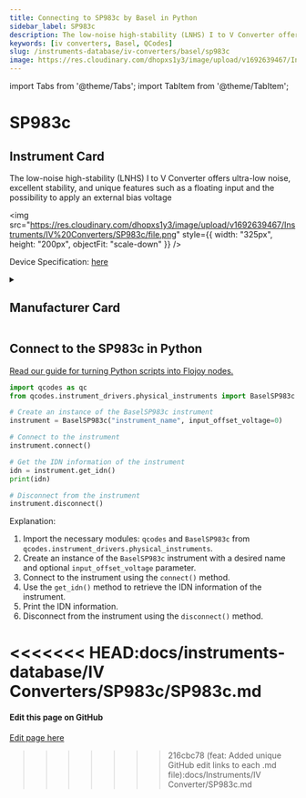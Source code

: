 ```yaml
---
title: Connecting to SP983c by Basel in Python
sidebar_label: SP983c
description: The low-noise high-stability (LNHS) I to V Converter offers ultra-low noise, excellent stability, and unique features such as a floating input and the possibility to apply an external bias voltage
keywords: [iv converters, Basel, QCodes]
slug: /instruments-database/iv-converters/basel/sp983c
image: https://res.cloudinary.com/dhopxs1y3/image/upload/v1692639467/Instruments/IV%20Converters/SP983c/file.png
---
```


import Tabs from '@theme/Tabs';
import TabItem from '@theme/TabItem';

# SP983c

## Instrument Card

<div className="flex">

<div>

The low-noise high-stability (LNHS) I to V Converter offers ultra-low noise, excellent stability, and unique features such as a floating input and the possibility to apply an external bias voltage

</div>

<img src="https://res.cloudinary.com/dhopxs1y3/image/upload/v1692639467/Instruments/IV%20Converters/SP983c/file.png" style={{ width: "325px", height: "200px", objectFit: "scale-down" }} />

</div>

<div className="flex text-center">

<p>Device Specification: <a target="\_blank" href="https://www.baspi.ch/_files/ugd/68eb62_d9c26342fd8f4960a2ebee967ff5a9d4.pdf">here</a></p>

</div>

<details style={{ marginTop: "15px"}}>
<summary><h2>Manufacturer Card</h2></summary>

<img src="https://res.cloudinary.com/dhopxs1y3/image/upload/v1692806118/Instruments/Vendor%20Logos/Basel.png" style={{ width: "100%", height: "170px",objectFit: "scale-down" }} />

Basel Precision Instruments develop ultra-low-noise precision laboratory and scientific electronics for applications requiring ultra-high sensitivity, such as low-temperature quantum physics.

<ul>
  <li>Headquarters: Switzerland</li>
  <li>Yearly Revenue (millions, USD): 1.0</li>
  <li>Vendor Website: <a href="https://www.baspi.ch/">here</a></li>
</ul>
</details>

## Connect to the SP983c in Python

[Read our guide for turning Python scripts into Flojoy nodes.](https://docs.flojoy.ai/custom-nodes/creating-custom-node/)
<Tabs>
<TabItem value="QCodes" label="QCodes">

```python
import qcodes as qc
from qcodes.instrument_drivers.physical_instruments import BaselSP983c

# Create an instance of the BaselSP983c instrument
instrument = BaselSP983c("instrument_name", input_offset_voltage=0)

# Connect to the instrument
instrument.connect()

# Get the IDN information of the instrument
idn = instrument.get_idn()
print(idn)

# Disconnect from the instrument
instrument.disconnect()
```

Explanation:
1. Import the necessary modules: `qcodes` and `BaselSP983c` from `qcodes.instrument_drivers.physical_instruments`.
2. Create an instance of the `BaselSP983c` instrument with a desired name and optional `input_offset_voltage` parameter.
3. Connect to the instrument using the `connect()` method.
4. Use the `get_idn()` method to retrieve the IDN information of the instrument.
5. Print the IDN information.
6. Disconnect from the instrument using the `disconnect()` method.

<<<<<<< HEAD:docs/instruments-database/IV Converters/SP983c/SP983c.md
</TabItem>
</Tabs>
=======
<SectionBreak />

[//]: # (Edit page on GitHub)

#### Edit this page on GitHub

[Edit page here](https://github.com/flojoy-ai/docs/blob/main/docs/instruments-database/IV%20Converters/SP983c/SP983c.md)
>>>>>>> 216cbc78 (feat: Added unique GitHub edit links to each .md file):docs/Instruments/IV Converter/SP983c.md
